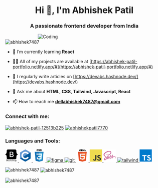 
<h1 align="center">Hi 👋, I'm Abhishek Patil</h1>
<h3 align="center">A passionate frontend developer from India</h3>
<img align="right" alt="Coding" width="400" src = "https://cdn.dribbble.com/users/1162077/screenshots/3848914/programmer.gif">

<p align="left"> <img src="https://komarev.com/ghpvc/?username=abhishek7487&label=Profile%20views&color=0e75b6&style=flat" alt="abhishek7487" /> </p>

- 🌱 I’m currently learning **React**

- 👨‍💻 All of my projects are available at [https://abhishek-patil-portfolio.netlify.app/#](https://abhishek-patil-portfolio.netlify.app/#)

- 📝 I regularly write articles on [https://devabs.hashnode.dev/](https://devabs.hashnode.dev/)

- 💬 Ask me about **HTML, CSS, Tailwind, Javascript, React**

- 📫 How to reach me **dellabhishek7487@gmail.com**

<h3 align="left">Connect with me:</h3>
<p align="left">
<a href="https://linkedin.com/in/abhishek-patil-12513b225" target="blank"><img align="center" src="https://raw.githubusercontent.com/rahuldkjain/github-profile-readme-generator/master/src/images/icons/Social/linked-in-alt.svg" alt="abhishek-patil-12513b225" height="30" width="40" /></a>
<a href="https://instagram.com/abhishekpatil7770" target="blank"><img align="center" src="https://raw.githubusercontent.com/rahuldkjain/github-profile-readme-generator/master/src/images/icons/Social/instagram.svg" alt="abhishekpatil7770" height="30" width="40" /></a>
</p>

<h3 align="left">Languages and Tools:</h3>
<p align="left"> <a href="https://getbootstrap.com" target="_blank" rel="noreferrer"> <img src="https://raw.githubusercontent.com/devicons/devicon/master/icons/bootstrap/bootstrap-plain-wordmark.svg" alt="bootstrap" width="40" height="40"/> </a> <a href="https://www.cprogramming.com/" target="_blank" rel="noreferrer"> <img src="https://raw.githubusercontent.com/devicons/devicon/master/icons/c/c-original.svg" alt="c" width="40" height="40"/> </a> <a href="https://www.w3schools.com/css/" target="_blank" rel="noreferrer"> <img src="https://raw.githubusercontent.com/devicons/devicon/master/icons/css3/css3-original-wordmark.svg" alt="css3" width="40" height="40"/> </a> <a href="https://www.figma.com/" target="_blank" rel="noreferrer"> <img src="https://www.vectorlogo.zone/logos/figma/figma-icon.svg" alt="figma" width="40" height="40"/> </a> <a href="https://git-scm.com/" target="_blank" rel="noreferrer"> <img src="https://www.vectorlogo.zone/logos/git-scm/git-scm-icon.svg" alt="git" width="40" height="40"/> </a> <a href="https://www.w3.org/html/" target="_blank" rel="noreferrer"> <img src="https://raw.githubusercontent.com/devicons/devicon/master/icons/html5/html5-original-wordmark.svg" alt="html5" width="40" height="40"/> </a> <a href="https://developer.mozilla.org/en-US/docs/Web/JavaScript" target="_blank" rel="noreferrer"> <img src="https://raw.githubusercontent.com/devicons/devicon/master/icons/javascript/javascript-original.svg" alt="javascript" width="40" height="40"/> </a> <a href="https://sass-lang.com" target="_blank" rel="noreferrer"> <img src="https://raw.githubusercontent.com/devicons/devicon/master/icons/sass/sass-original.svg" alt="sass" width="40" height="40"/> </a> <a href="https://tailwindcss.com/" target="_blank" rel="noreferrer"> <img src="https://www.vectorlogo.zone/logos/tailwindcss/tailwindcss-icon.svg" alt="tailwind" width="40" height="40"/> </a> <a href="https://www.typescriptlang.org/" target="_blank" rel="noreferrer"> <img src="https://raw.githubusercontent.com/devicons/devicon/master/icons/typescript/typescript-original.svg" alt="typescript" width="40" height="40"/> </a> </p>

<p><img align="left" src="https://github-readme-stats.vercel.app/api/top-langs?username=abhishek7487&show_icons=true&locale=en&layout=compact" alt="abhishek7487" /></p>

<p>&nbsp;<img align="center" src="https://github-readme-stats.vercel.app/api?username=abhishek7487&show_icons=true&locale=en" alt="abhishek7487" /></p>

<p><img align="center" src="https://github-readme-streak-stats.herokuapp.com/?user=abhishek7487&" alt="abhishek7487" /></p>
 
